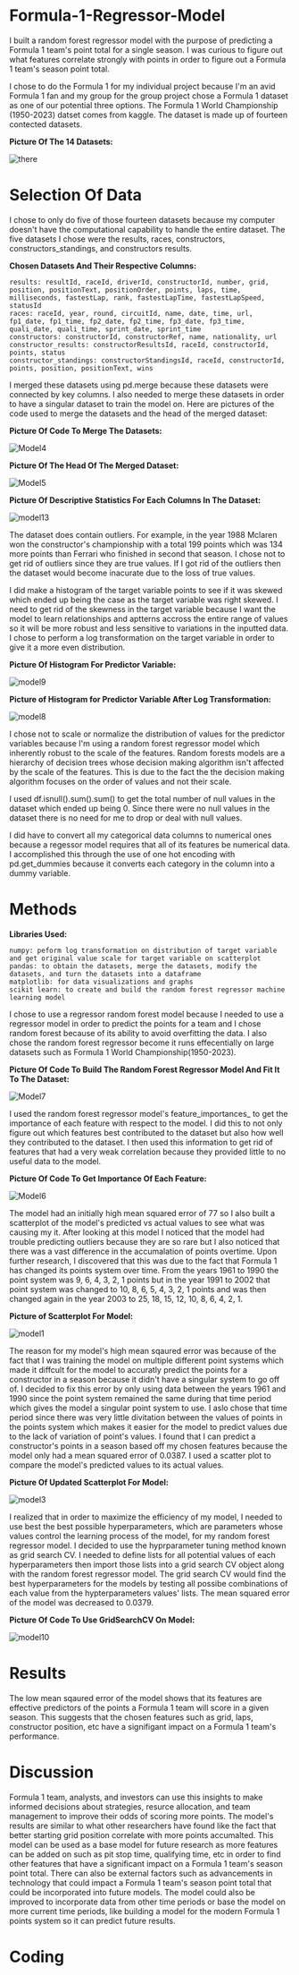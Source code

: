 # Formula-1-Regressor-Model

I built a random forest regressor model with the purpose of predicting a Formula 1 team's point total for a single season. I was curious to figure out what features correlate strongly with points in order to figure out a Formula 1 team's season point total.  

I chose to do the Formula 1 for my individual project because I'm an avid Formula 1 fan and my group for the group project chose a Formula 1 dataset as one of our potential three options. 
The Formula 1 World Championship (1950-2023) datset comes from kaggle. The dataset is  made up of fourteen contected datasets. 

**Picture Of The 14 Datasets:**

![there](https://github.com/athendd/Formula-1-Regressor-Model/assets/141829395/31a549be-a78a-4035-b5ca-af4a1f36be9a)

# Selection Of Data

I chose to only do five of those fourteen datasets because my computer doesn't have the computational capability to handle the entire dataset. The five datasets I chose were the results, races, constructors, constructors_standings, and constructors results. 

**Chosen Datasets And Their Respective Columns:**

    results: resultId, raceId, driverId, constructorId, number, grid, position, positionText, positionOrder, points, laps, time, milliseconds, fastestLap, rank, fastestLapTime, fastestLapSpeed, statusId
    races: raceId, year, round, circuitId, name, date, time, url, fp1_date, fp1_time, fp2_date, fp2_time, fp3_date, fp3_time, quali_date, quali_time, sprint_date, sprint_time
    constructors: constructorId, constructorRef, name, nationality, url
    constructor_results: constructorResultsId, raceId, constructorId, points, status
    constructor_standings: constructorStandingsId, raceId, constructorId, points, position, positionText, wins

I merged these datasets using pd.merge because these datasets were connected by key columns. I also needed to merge these datasets in order to have a singular dataset to train the model on. Here are pictures of the code used to merge the datasets and the head of the merged dataset:

**Picture Of Code To Merge The Datasets:**

![Model4](https://github.com/athendd/Formula-1-Regressor-Model/assets/141829395/0a503a29-207e-4af7-b179-9ae15b9232ac)

**Picture Of The Head Of The Merged Dataset:**

![Model5](https://github.com/athendd/Formula-1-Regressor-Model/assets/141829395/c7bed1de-3a36-4710-a580-a18c84ebca62)

**Picture Of Descriptive Statistics For Each Columns In The Dataset:**

![model13](https://github.com/athendd/Formula-1-Regressor-Model/assets/141829395/10b8886d-65cc-432c-94c1-2402db651a3a)

The dataset does contain outliers. For example, in the year 1988 Mclaren won the constructor's championship with a total 199 points which was 134 more points than Ferrari who finished in second that season. I chose not to get rid of outliers since they are true values. If I got rid of the outliers then the dataset would become inacurate due to the loss of true values. 

I did make a histogram of the target variable points to see if it was skewed which ended up being the case as the target variable was right skewed. I need to get rid of the skewness in the target variable because I want the model to learn relationships and aptterns accross the entire range of values so it will be more robust and less sensitive to variations in the inputted data. I  chose to perform a log transformation on the target variable in order to give it a more even distribution. 

**Picture Of Histogram For Predictor Variable:**

![model9](https://github.com/athendd/Formula-1-Regressor-Model/assets/141829395/35024b9d-5fdd-4281-a7ed-cbd6e8c96a6d)

**Picture of Histogram for Predictor Variable After Log Transformation:**

![model8](https://github.com/athendd/Formula-1-Regressor-Model/assets/141829395/05f7ba2e-8003-4636-bc51-1402d3b0f716)

I chose not to scale or normalize the distribution of values for the predictor variables because I'm using a random forest regressor model which inherently robust to the scale of the features. Random forests models are a hierarchy of decision trees whose decision making algorithm isn't affected by the scale of the features. This is due to the fact the the decision making algorithm focuses on the order of values and not their scale. 

I used df.isnull().sum().sum() to get the total number of null values in the dataset which ended up being 0. Since there were no null values in the dataset there is no need for me to drop or deal with null values. 

I did have to convert all my categorical data columns to numerical ones because a regessor model requires that all of its features be numerical data. I accomplished this through the use of one hot encoding with pd.get_dummies because it converts each category in the column into a dummy variable. 

# Methods

**Libraries Used:** 

    numpy: peform log transformation on distribution of target variable and get original value scale for target variable on scatterplot
    pandas: to obtain the datasets, merge the datasets, modify the datasets, and turn the datasets into a dataframe
    matplotlib: for data visualizations and graphs
    scikit learn: to create and build the random forest regressor machine learning model 

I chose to use a regressor random forest model because I needed to use a regressor model in order to predict the points for a team and I chose random forest because of its ability to avoid overfitting the data. I also chose the random forest regressor become it runs effecentially on large datasets such as Formula 1 World Championship(1950-2023). 

**Picture Of Code To Build The Random Forest Regressor Model And Fit It To The Dataset:**

![Model7](https://github.com/athendd/Formula-1-Regressor-Model/assets/141829395/ded2f822-144a-4559-973a-0bfc30ff1ec1)

I used the random forest regressor model's feature_importances_ to get the importance of each feature with respect to the model. I did this to not only figure out which features best contributed to the dataset but also how well they contributed to the dataset. I then used this information to get rid of features that had a very weak correlation because they provided little to no useful data to the model. 

**Picture Of Code To Get Importance Of Each Feature:**

![Model6](https://github.com/athendd/Formula-1-Regressor-Model/assets/141829395/76211d94-c85a-4c15-9f69-9b394c60e10f)

The model had an initially high mean squared error of 77 so I also built a scatterplot of the model's predicted vs actual values to see what was causing my it. After looking at this model I noticed that the model had trouble predicting outliers because they are so rare but I also noticed that there was a vast difference in the accumalation of points overtime. Upon further research, I discovered that this was due to the fact that Formula 1 has changed its points system over time. From the years 1961 to 1990 the point system was 9, 6, 4, 3, 2, 1 points but in the year 1991 to 2002 that point system was changed to 10, 8, 6, 5, 4, 3, 2, 1 points and was then changed again in the year 2003 to 25, 18, 15, 12, 10, 8, 6, 4, 2, 1. 

**Picture of Scatterplot For Model:**

![model1](https://github.com/athendd/Formula-1-Regressor-Model/assets/141829395/455f2a1e-4b01-4532-807d-4bff515b36c3)


The reason for my model's high mean sqaured error was because of the fact that I was training the model on multiple different point systems which made it diffcult for the model to accuratly predict the points for a constructor in a season because it didn't have a singular system to go off of. I decided to fix this error by only using data between the years 1961 and 1990 since the point system remained the same during that time period which gives the model a singular point system to use. I aslo chose that time period since there was very little divitation between the values of points in the points system which makes it easier for the model to predict values due to the lack of variation of point's values. I found that I can predict a constructor's points in a season based off my chosen features because the model only had a mean squared error of 0.0387. I used a scatter plot to compare the model's predicted values to its actual values. 

**Picture Of Updated Scatterplot For Model:**

![model3](https://github.com/athendd/Formula-1-Regressor-Model/assets/141829395/6b213098-aacb-4a9d-960b-c55311618fb8)

I realized that in order to maximize the efficiency of my model, I needed to use best the best possible hyperparameters, which are parameters whose values control the learning process of the model, for my random forest regressor model. I decided to use the hyprparameter tuning method known as grid search CV. I needed to  define lists for all potential values of each hyperparameters then import those lists into a grid search CV object along with the random forest regressor model. The grid search CV would find the best hyperparameters for the models by testing all possibe combinations of each value from the hypterparameters values' lists. The mean squared error of the model was decreased to 0.0379. 

**Picture Of Code To Use GridSearchCV On Model:**

![model10](https://github.com/athendd/Formula-1-Regressor-Model/assets/141829395/928c0da5-d752-4377-a412-d9ca0bb4e46f)

# Results

The low mean sqaured error of the model shows that its features are effective predictors of the points a Formula 1 team will score in a given season. This suggests that the chosen features such as grid, laps, constructor position, etc have a signifigant impact on a Formula 1 team's performance. 

# Discussion

Formula 1 team, analysts, and investors can use this insights to make informed decisions about strategies, resurce allocation, and team management to improve their odds of scoring more points. The model's results are similar to what other researchers have found like the fact that better starting grid position correlate with more points accumalted. This model can be used as a base model for future research as more features can be added on such as pit stop time, qualifying time, etc in order to find other features that have a significant impact on a Formula 1 team's season point total. There can also be external factors such as advancements in technology that could impact a Formula 1 team's season point total that could be incorporated into future models. The model could also be improved to incorporate data from other time periods or base the model on more current time periods, like building a model for the modern Formula 1 points system so it can predict future results. 

# Coding

